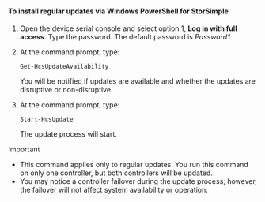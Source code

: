 <!--author=SharS last changed: 9/17/15-->

#### To install regular updates via Windows PowerShell for StorSimple
1. Open the device serial console and select option 1, **Log in with full access**. Type the password. The default password is *Password1*. 
2. At the command prompt, type:
   
     `Get-HcsUpdateAvailability`
   
    You will be notified if updates are available and whether the updates are disruptive or non-disruptive.
3. At the command prompt, type:
   
     `Start-HcsUpdate`
   
    The update process will start.

> [!IMPORTANT]
> * This command applies only to regular updates. You run this command on only one controller, but both controllers will be updated. 
> * You may notice a controller failover during the update process; however, the failover will not affect system availability or operation.
> 
> 

